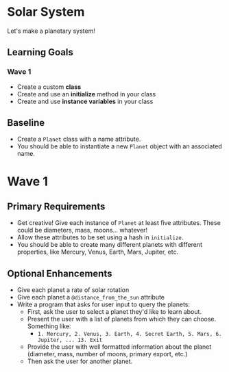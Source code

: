 # Solar System
Let's make a planetary system!

## Learning Goals
### Wave 1
- Create a custom **class**
- Create and use an **initialize** method in your class
- Create and use **instance variables** in your class

<!--### Wave 2-->
<!--- Use an **array** to store a list of objects-->
<!--- Create and use a **method**-->

## Baseline
- Create a `Planet` class with a name attribute.
- You should be able to instantiate a new `Planet` object with an associated name.

# Wave 1
## Primary Requirements
- Get creative! Give each instance of `Planet` at least five attributes. These could be diameters, mass, moons... whatever!
- Allow these attributes to be set using a hash in `initialize`.
- You should be able to create many different planets with different properties, like Mercury, Venus, Earth, Mars, Jupiter, etc.

## Optional Enhancements
- Give each planet a rate of solar rotation
- Give each planet a `@distance_from_the_sun` attribute
- Write a program that asks for user input to query the planets:
  - First, ask the user to select a planet they'd like to learn about.
  - Present the user with a list of planets from which they can choose. Something like:
    - `1. Mercury, 2. Venus, 3. Earth, 4. Secret Earth, 5. Mars, 6. Jupiter, ... 13. Exit`
  - Provide the user with well formatted information about the planet (diameter, mass, number of moons, primary export, etc.)
  - Then ask the user for another planet.

<!--# Wave 2-->
<!--## Primary Requirements-->
<!--- Create a `SolarSystem` class that has an attribute `planets` that has zero to many `Planet` instances. There are a few different options for how to associate the planets with your solar system:-->
<!--    - Create a method that adds a single planet to a solar system-->
<!--    - Create a method that adds a list of planets to an existing list of planets-->

<!--## Optional Enhancements-->
<!--- Ensure that the each planet has a `@distance_from_the_sun` attribute. Using this data, add a method to determine the distance from any other planet (assuming planets are in a straight line from the sun)-->
<!--- Give your solar system a formation year (in earth years).-->
<!--- Define a method that returns the local year of the planet based on it's rotation since the beginning of the solar system-->
